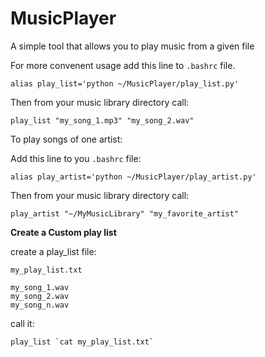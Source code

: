 # MusicPlayer
A simple tool that allows you to play music from a given file

For more convenent usage add this line to `.bashrc` file.

```
alias play_list='python ~/MusicPlayer/play_list.py'
```

Then from your music library directory call:

```
play_list "my_song_1.mp3" "my_song_2.wav"
```

To play songs of one artist:


Add this line to you `.bashrc` file:
```
alias play_artist='python ~/MusicPlayer/play_artist.py'
```

Then from your music library directory call:
```
play_artist "~/MyMusicLibrary" "my_favorite_artist"
``` 

**Create a Custom play list**

create a play_list file:

```
my_play_list.txt
```

```
my_song_1.wav
my_song_2.wav
my_song_n.wav
```

call it:
```
play_list `cat my_play_list.txt`
```